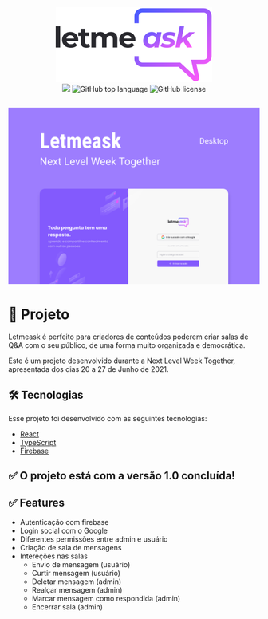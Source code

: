 <div align="center">
  <img src="src/assets/images/logo.svg" />
</div>

<div align="center">
  <img src="https://img.shields.io/static/v1?label=NLW&message=6&color=835AFD&style=flat" />
  <img alt="GitHub top language" src="https://img.shields.io/github/languages/top/myguelangello/letmeask?color=835AFD&logoColor=835AFD" />
  <img alt="GitHub license" src="https://img.shields.io/github/license/myguelangello/letmeask?color=835AFD" />
</div>
<h2 align="center">
  <img alt="NextLevelWeek" title="#NextLevelWeek" src="src/assets/images/Capa.png" />
</h2>

  <h1 align="left">🚀 Projeto</h1>
   <p>Letmeask é perfeito para criadores de conteúdos poderem criar salas de Q&A com o seu público, de uma forma muito organizada e democrática.</p>
   <p>Este é um projeto desenvolvido durante a Next Level Week Together, apresentada dos dias 20 a 27 de Junho de 2021.</p>
 
  <h2>🛠 Tecnologias</h2>
    <p>Esse projeto foi desenvolvido com as seguintes tecnologias:</p>
    <ul>
      <li><a href="https://pt-br.reactjs.org/">React</a></li>
      <li><a href="https://www.typescriptlang.org/">TypeScript</a></li>
      <li><a href="https://firebase.google.com/">Firebase</a></li>
    </ul>
        
<h2>✅ O projeto está com a versão 1.0 concluída!</h2>
        
<h2>✅ Features</h2>
  <ul>
    <li>Autenticação com firebase</li>
    <li>Login social com o Google</li>
  <li>Diferentes permissões entre admin e usuário</li>
    <li>Criação de sala de mensagens</li>
    <li> 
      Intereções nas salas
      <ul>
        <li>Envio de mensagem (usuário)</li>
        <li>Curtir mensagem (usuário)</li>
        <li>Deletar mensagem (admin)</li>
        <li>Realçar mensagem (admin)</li>
        <li>Marcar mensagem como respondida (admin)</li>
        <li>Encerrar sala (admin)</li>
      </ul>
    </li>
  </ul>


  
        

